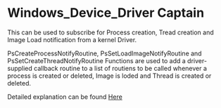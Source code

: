 # Windows_Device_Driver Captain

This can be used to subscribe for Process creation, Tread creation and Image Load notification from a kernel Driver.

PsCreateProcessNotifyRoutine, PsSetLoadImageNotifyRoutine and PsSetCreateThreadNotifyRoutine Functions are used to add a driver-supplied callback routine to a list of routiens to be called whenever a process is created or deleted, Image is loded and Thread is created or deleted.

Detailed explanation can be found <a href="http://sreeharshabandi.github.io">Here</a>
